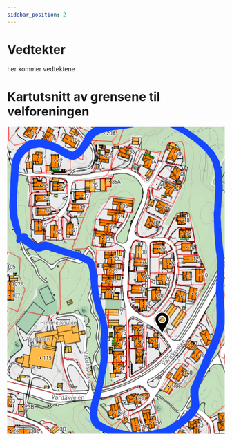 ```yaml
---
sidebar_position: 2
---
```


# Vedtekter
her kommer vedtektene
<!-- comment in after vedteker updated
[Vedtekter](vedtekter-knarreviktoppen-velforening.docx)
-->

# Kartutsnitt av grensene til velforeningen
<img src="/img/kartutsnitt-knarreviktoppen-velforening.png" /> 
